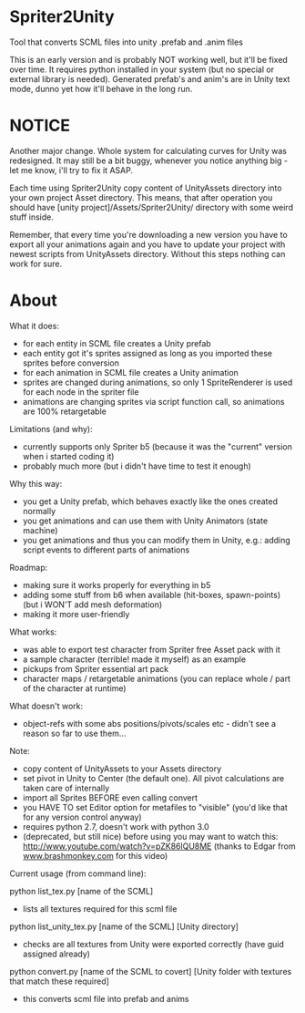 Spriter2Unity
=============

Tool that converts SCML files into unity .prefab and .anim files

This is an early version and is probably NOT working well, but it'll be fixed over time. It requires python installed in your system (but no special or external library is needed). Generated prefab's and anim's are in Unity text mode, dunno yet how it'll behave in the long run.

NOTICE
======

Another major change. Whole system for calculating curves for Unity was redesigned. It may still be a bit buggy,
whenever you notice anything big - let me know, i'll try to fix it ASAP.

Each time using Spriter2Unity copy content of UnityAssets directory into your own project Asset directory.
This means, that after operation you should have [unity project]/Assets/Spriter2Unity/ directory with some
weird stuff inside.

Remember, that every time you're downloading a new version you have to export all your animations again
and you have to update your project with newest scripts from UnityAssets directory. Without this steps
nothing can work for sure.

About
=====

What it does:
- for each entity in SCML file creates a Unity prefab
- each entity got it's sprites assigned as long as you imported these sprites before conversion
- for each animation in SCML file creates a Unity animation
- sprites are changed during animations, so only 1 SpriteRenderer is used for each node in the spriter file
- animations are changing sprites via script function call, so animations are 100% retargetable

Limitations (and why):
- currently supports only Spriter b5 (because it was the "current" version when i started coding it)
- probably much more (but i didn't have time to test it enough)

Why this way:
- you get a Unity prefab, which behaves exactly like the ones created normally
- you get animations and can use them with Unity Animators (state machine)
- you get animations and thus you can modify them in Unity, e.g.: adding script events to different parts of animations

Roadmap:
- making sure it works properly for everything in b5
- adding some stuff from b6 when available (hit-boxes, spawn-points) (but i WON'T add mesh deformation)
- making it more user-friendly

What works:
- was able to export test character from Spriter free Asset pack with it
- a sample character (terrible! made it myself) as an example
- pickups from Spriter essential art pack
- character maps / retargetable animations (you can replace whole / part of the character at runtime)

What doesn't work:
- object-refs with some abs positions/pivots/scales etc - didn't see a reason so far to use them...

Note:
- copy content of UnityAssets to your Assets directory
- set pivot in Unity to Center (the default one). All pivot calculations are taken care of internally
- import all Sprites BEFORE even calling convert
- you HAVE TO set Editor option for metafiles to "visible" (you'd like that for any version control anyway)
- requires python 2.7, doesn't work with python 3.0
- (deprecated, but still nice) before using you may want to watch this: http://www.youtube.com/watch?v=pZK86lQU8ME (thanks to Edgar from www.brashmonkey.com for this video)

Current usage (from command line):

python list_tex.py [name of the SCML]
- lists all textures required for this scml file

python list_unity_tex.py [name of the SCML] [Unity directory]
- checks are all textures from Unity were exported correctly (have guid assigned already)

python convert.py [name of the SCML to covert] [Unity folder with textures that match these required]
- this converts scml file into prefab and anims
